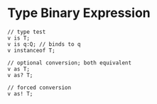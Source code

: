 # Type Binary Expression

```
// type test
v is T;
v is q:Q; // binds to q
v instanceof T;

// optional conversion; both equivalent
v as T;
v as? T;

// forced conversion
v as! T;
```